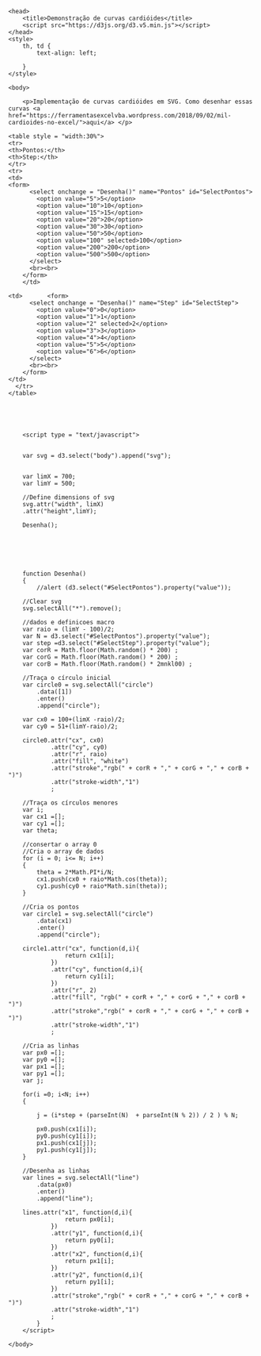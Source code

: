 <!DOCTYPE html>

<html xmlns="http://www.w3.org/1999/xhtml" lang="pt-br" xml:lang="pt-br">
 <meta http-equiv="content-type" content="application/xhtml+xml; charset=utf-8" />
</meta>

<?xml version="1.0" encoding="UTF-8" standalone="no" ?>

    <head>
        <title>Demonstração de curvas cardióides</title>
	    <script src="https://d3js.org/d3.v5.min.js"></script>
    </head>
    <style>
		th, td {
		    text-align: left;
		    
		}
	</style>

    <body>

        <p>Implementação de curvas cardióides em SVG. Como desenhar essas curvas <a href="https://ferramentasexcelvba.wordpress.com/2018/09/02/mil-cardioides-no-excel/">aqui</a> </p>
	
	<table style = "width:30%">
  	<tr>
    <th>Pontos:</th>
    <th>Step:</th>
    </tr>
    <tr>
    <td>
    <form>
		  <select onchange = "Desenha()" name="Pontos" id="SelectPontos">
		    <option value="5">5</option>
		    <option value="10">10</option>
		    <option value="15">15</option>
		    <option value="20">20</option>
		    <option value="30">30</option>
		    <option value="50">50</option>
		    <option value="100" selected>100</option>
		    <option value="200">200</option>
		    <option value="500">500</option>
		  </select>
		  <br><br>
		</form>
		</td>
    
    <td>	   <form>
		  <select onchange = "Desenha()" name="Step" id="SelectStep">
		    <option value="0">0</option>
		    <option value="1">1</option>
		    <option value="2" selected>2</option>
		    <option value="3">3</option>
		    <option value="4">4</option>
		    <option value="5">5</option>
		    <option value="6">6</option>
		  </select>
		  <br><br>
		</form>
	</td>
	  </tr>
	</table>
	       
       
	

	
        <script type = "text/javascript">


        var svg = d3.select("body").append("svg");


        var limX = 700;
        var limY = 500;
        
        //Define dimensions of svg
        svg.attr("width", limX)
        .attr("height",limY);

        Desenha();

        

         


        function Desenha()
        {
        	//alert (d3.select("#SelectPontos").property("value"));
        
        //Clear svg
		svg.selectAll("*").remove();

        //dados e definicoes macro
        var raio = (limY - 100)/2;
        var N = d3.select("#SelectPontos").property("value");
        var step =d3.select("#SelectStep").property("value");
        var corR = Math.floor(Math.random() * 200) ;
        var corG = Math.floor(Math.random() * 200) ;
        var corB = Math.floor(Math.random() * 2mnkl00) ;

        //Traça o círculo inicial
        var circle0 = svg.selectAll("circle")
        	.data([1])
        	.enter()
        	.append("circle");

        var cx0 = 100+(limX -raio)/2;
        var cy0 = 51+(limY-raio)/2;

        circle0.attr("cx", cx0)
        		.attr("cy", cy0)
        		.attr("r", raio)
        		.attr("fill", "white")
        		.attr("stroke","rgb(" + corR + "," + corG + "," + corB + ")")
        		.attr("stroke-width","1")
        		;

        //Traça os círculos menores
        var i;
        var cx1 =[];
        var cy1 =[];
        var theta;

        //consertar o array 0
        //Cria o array de dados
        for (i = 0; i<= N; i++)
        {	
        	theta = 2*Math.PI*i/N;
        	cx1.push(cx0 + raio*Math.cos(theta));
        	cy1.push(cy0 + raio*Math.sin(theta));
        }

        //Cria os pontos
        var circle1 = svg.selectAll("circle")
        	.data(cx1)
        	.enter()
        	.append("circle");

        circle1.attr("cx", function(d,i){
        			return cx1[i];
        		})
        		.attr("cy", function(d,i){
        			return cy1[i];
        		})
        		.attr("r", 2)
        		.attr("fill", "rgb(" + corR + "," + corG + "," + corB + ")")
        		.attr("stroke","rgb(" + corR + "," + corG + "," + corB + ")")
        		.attr("stroke-width","1")
        		;

        //Cria as linhas
        var px0 =[];
        var py0 =[];
        var px1 =[];
        var py1 =[];
        var j;

        for(i =0; i<N; i++)
        {
        	
	        j = (i*step + (parseInt(N)  + parseInt(N % 2)) / 2 ) % N;

        	px0.push(cx1[i]);
        	py0.push(cy1[i]);
        	px1.push(cx1[j]);
        	py1.push(cy1[j]);
        }

        //Desenha as linhas
        var lines = svg.selectAll("line")
        	.data(px0)
        	.enter()
        	.append("line");

        lines.attr("x1", function(d,i){
        			return px0[i];
        		})
        		.attr("y1", function(d,i){
        			return py0[i];
        		})
        		.attr("x2", function(d,i){
        			return px1[i];
        		})
        		.attr("y2", function(d,i){
        			return py1[i];
        		})
        		.attr("stroke","rgb(" + corR + "," + corG + "," + corB + ")")
        		.attr("stroke-width","1")
        		;
        	}	
		</script>

    </body>
</html>
